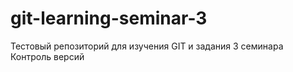 # git-learning-seminar-3
Тестовый репозиторий для изучения GIT и задания 3 семинара Контроль версий


